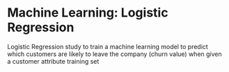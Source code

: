 # Machine Learning: Logistic Regression
 Logistic Regression study to train a machine learning model to predict which customers are likely to leave the company (churn value) when given a customer attribute training set
